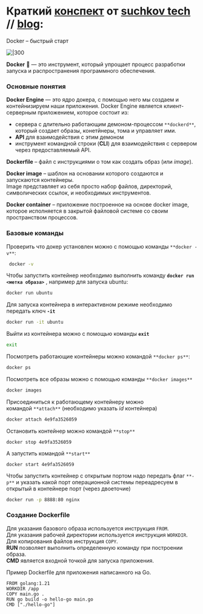 # Краткий [конспект](https://suchkov.tech/docker-%d0%b1%d1%8b%d1%81%d1%82%d1%80%d1%8b%d0%b9-%d1%81%d1%82%d0%b0%d1%80%d1%82/) от [suchkov tech](https://www.youtube.com/@suchkov-tech) // [blog](https://suchkov.tech/blog/):
Docker – быстрый старт

![|300](https://suchkov.tech/wp-content/uploads/2024/03/image-2.png)

**Docker** 🐳 — это инструмент, который упрощает процесс разработки запуска и распространения программного обеспечения.

### Основные понятия

**Docker Engine** — это ядро докера, с помощью него мы создаем и контейнизируем наши приложения. Docker Engine является клиент-серверным приложением, которое состоит из:

- сервера с длительно работающим демоном-процессом `**dockerd**`, который создает образы, конетйнеры, тома и управляет ими.
- **API** для взаимодействия с этим демоном
- инструмент командной строки (**CLI**) для взаимодействия с сервером через предоставляемый API.

**Dockerfile** – файл с инструкциями о том как создать образ (или _image_).

**Docker image** – шаблон на основании которого создаются и запускаются контейнеры.  
Image представляет из себя просто набор файлов, директорий, символических ссылок, и необходимых инструментов.

**Docker container** – приложение построенное на основе docker image, которое исполняется в закрытой файловой системе со своим пространством процессов.

### Базовые команды

Проверить что докер установлен можно с помощью команды `**docker -v**`:

```bash
 docker -v
```

Чтобы запустить контейнер необходимо выполнить команду **`docker run <метка образа>`** , например для запуска ubuntu:

```bash
docker run ubuntu
```

Для запуска контейнера в интерактивном режиме необходимо передать ключ **`-it`**

```bash
docker run -it ubuntu
```

Выйти из контейнера можно с помощью команды **`exit`**

```bash
exit
```

Посмотреть работающие контейнеры можно командой `**docker ps**`:

```bash
docker ps
```

Посмотреть все образы можно с помощью команды `**docker images**`

```bash
docker images
```

Присоединиться к работающему контейнеру можно командой `**attach**` (необходимо указать _id_ контейнера)

```bash
docker attach 4e9fa3526059
```

Остановить контейнер можно командой `**stop**`

```plain
docker stop 4e9fa3526059
```

A запустить командой `**start**`

```plain
docker start 4e9fa3526059
```

Чтобы запустить контейнер с открытым портом надо передать флаг `**-p**` и указать какой порт операционной системы переадресуем в открытый в контейнере порт (через двоеточие)

```bash
docker run -p 8888:80 nginx
```

### Создание Dockerfile

Для указания базового образа используется инструкция `FROM`.  
Для указания рабочей директории используется инструкция `WORKDIR`.  
Для копирования файлов инструкция `COPY`.  
**RUN** позволяет выполнить определенную команду при построении образа.  
**CMD** является входной точкой для запуска приложения.

Пример Dockerfile для приложения написанного на Go.

```plain
FROM golang:1.21
WORKDIR /app
COPY main.go .
RUN go build -o hello-go main.go
CMD ["./hello-go"]
```